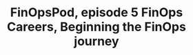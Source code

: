 ---
title: FinOpsPod, episode 5 FinOps Careers, Beginning the FinOps journey
description: The FinOps career path continues to evolve. Hear the perspectives of three practitioners, Vijay Karthavya Kudithipudi, Kate Ferguson and Hector J. Meneses Jr., who have recently started their FinOps career journeys. What is similar to your path? What is different?
date-added: May 2022
type: Podcast
source: FinOps Foundation
label: 
cloud-provider: 
  - Multi-Cloud
framework-capabilities:
  - FinOps Education & Enablement
  - Establishing FinOps Culture
link: https://open.spotify.com/episode/5UOje2v5l6DiGMrqWAdw3h
permalink: /resources/not-here/
listing: true
---